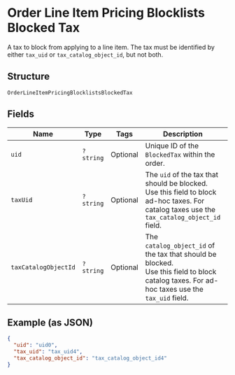 
# Order Line Item Pricing Blocklists Blocked Tax

A tax to block from applying to a line item. The tax must be
identified by either `tax_uid` or `tax_catalog_object_id`, but not both.

## Structure

`OrderLineItemPricingBlocklistsBlockedTax`

## Fields

| Name | Type | Tags | Description | Getter | Setter |
|  --- | --- | --- | --- | --- | --- |
| `uid` | `?string` | Optional | Unique ID of the `BlockedTax` within the order. | getUid(): ?string | setUid(?string uid): void |
| `taxUid` | `?string` | Optional | The `uid` of the tax that should be blocked. Use this field to block<br>ad-hoc taxes. For catalog taxes use the `tax_catalog_object_id` field. | getTaxUid(): ?string | setTaxUid(?string taxUid): void |
| `taxCatalogObjectId` | `?string` | Optional | The `catalog_object_id` of the tax that should be blocked.<br>Use this field to block catalog taxes. For ad-hoc taxes use the<br>`tax_uid` field. | getTaxCatalogObjectId(): ?string | setTaxCatalogObjectId(?string taxCatalogObjectId): void |

## Example (as JSON)

```json
{
  "uid": "uid0",
  "tax_uid": "tax_uid4",
  "tax_catalog_object_id": "tax_catalog_object_id4"
}
```

